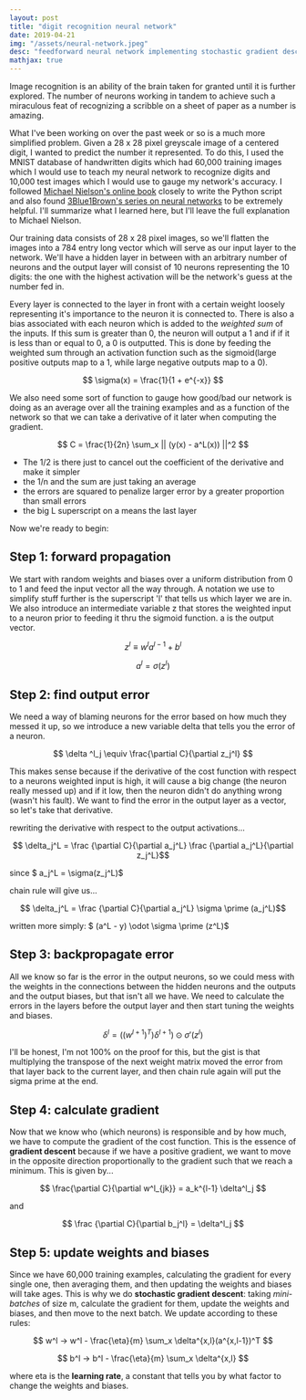 ```yaml
---
layout: post
title: "digit recognition neural network"
date: 2019-04-21
img: "/assets/neural-network.jpeg"
desc: "feedforward neural network implementing stochastic gradient descent"
mathjax: true
---
```

Image recognition is an ability of the brain taken for granted until it is
further explored. The number of neurons working in tandem to achieve
such a miraculous feat of recognizing a scribble on a sheet of paper as a
number is amazing.

What I've been working on over the past week or so is
a much more simplified problem. Given a 28 x 28 pixel greyscale image of a
centered digit, I wanted to predict the number it represented. To do this,
I used the MNIST database of handwritten digits which had 60,000 training
images which I would use to teach my neural network to recognize digits and
10,000 test images which I would use to gauge my network's accuracy.
I followed [Michael Nielson's online book](http://neuralnetworksanddeeplearning.com/chap1.html)
closely to write the Python script and also found [3Blue1Brown's series on
neural networks](https://www.youtube.com/watch?v=aircAruvnKk) to be extremely
helpful. I'll summarize what I learned here, but I'll leave the full explanation
to Michael Nielson.

Our training data consists of 28 x 28 pixel images, so we'll flatten the images
into a 784 entry long vector which will serve as our input layer to the network.
We'll have a hidden layer in between with an arbitrary number of neurons and the
output layer will consist of 10 neurons representing the 10 digits: the one with
the highest activation will be the network's guess at the number fed in.

Every layer is connected to the layer in front with a certain weight loosely
representing it's importance to the neuron it is connected to. There is also a
bias associated with each neuron which is added to the *weighted sum* of the
inputs. If this sum is greater than 0, the neuron will output a 1 and if if it
is less than or equal to 0, a 0 is outputted. This is done by feeding the
weighted sum through an activation function such as the sigmoid(large positive
outputs map to a 1, while large negative outputs map to a 0).

$$ \sigma(x) = \frac{1}{1 + e^{-x}} $$

We also need some sort of function to gauge how good/bad our network is doing
as an average over all the training examples and as a function of the network
so that we can take a derivative of it later when computing the gradient.

$$ C = \frac{1}{2n} \sum_x || (y(x) - a^L(x)) ||^2 $$

  * The 1/2 is there just to cancel out the coefficient of the derivative and
  make it simpler
  * the 1/n and the sum are just taking an average
  * the errors are squared to penalize larger error by a greater proportion than
  small errors
  * the big L superscript on a means the last layer

Now we're ready to begin:

## Step 1: forward propagation
We start with random weights and biases over a uniform distribution from 0 to 1
and feed the input vector all the way through. A notation we use to simplify stuff further is the superscript 'l' that tells us which layer we are in. We also introduce an intermediate variable z that stores the weighted input to a neuron prior to feeding it thru the sigmoid function. a is the output vector.

$$ z^l \equiv w^l a^{l-1} + b^l $$

$$ a^l = \sigma(z^l) $$

## Step 2: find output error

We need a way of blaming neurons for the error based on how much they messed it
up, so we introduce a new variable delta that tells you the error of a neuron.

$$ \delta ^l_j \equiv \frac{\partial C}{\partial z_j^l} $$

This makes sense because if the derivative of the cost function with respect to
a neurons weighted input is high, it will cause a big change (the neuron really
messed up) and if it low, then the neuron didn't do anything wrong (wasn't
his fault). We want to find the error in the output layer as a vector, so let's
take that derivative.

rewriting the derivative with respect to the output activations...

$$ \delta_j^L = \frac {\partial C}{\partial a_j^L}
  \frac {\partial a_j^L}{\partial z_j^L}$$

since $ a_j^L = \sigma(z_j^L)$

chain rule will give us...

$$ \delta_j^L = \frac {\partial C}{\partial a_j^L}
  \sigma \prime (a_j^L)$$

written more simply: $ (a^L - y) \odot  \sigma \prime (z^L)$

## Step 3: backpropagate error

All we know so far is the error in the output neurons, so we could mess with the
weights in the connections between the hidden neurons and the outputs and the
output biases, but that isn't all we have. We need to calculate the errors in the
layers before the output layer and then start tuning the weights and biases.

$$ \delta^l = ((w^{l+1})^T) \delta^{l+1})\odot \sigma \prime (z^l) $$

I'll be honest, I'm not 100% on the proof for this, but the gist is that
multiplying the transpose of the next weight matrix moved the error from that
layer back to the current layer, and then chain rule again will put the sigma
prime at the end.

## Step 4: calculate gradient

Now that we know who (which neurons) is responsible and by how much, we have to
compute the gradient of the cost function. This is the essence of **gradient
descent** because if we have a positive gradient, we want to move in the opposite
direction proportionally to the gradient such that we reach a minimum. This is
given by...

$$ \frac{\partial C}{\partial w^l_{jk}} = a_k^{l-1} \delta^l_j $$

and

$$ \frac {\partial C}{\partial b_j^l} = \delta^l_j $$

## Step 5: update weights and biases

Since we have 60,000 training examples, calculating the gradient for every single
one, then averaging them, and then updating the weights and biases will take ages.
This is why we do **stochastic gradient descent**: taking *mini-batches* of size m,
calculate the gradient for them, update the weights and biases, and then move to
the next batch. We update according to these rules:

$$ w^l -> w^l - \frac{\eta}{m} \sum_x \delta^{x,l}(a^{x,l-1})^T $$

$$ b^l -> b^l - \frac{\eta}{m} \sum_x \delta^{x,l} $$

where eta is the **learning rate**, a constant that tells you by what
factor to change the weights and biases.
